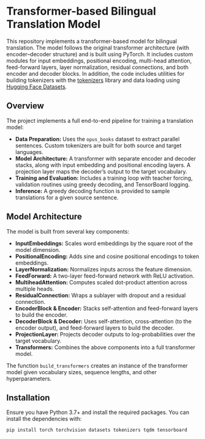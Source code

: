 # Transformer-based Bilingual Translation Model

This repository implements a transformer-based model for bilingual translation. The model follows the original transformer architecture (with encoder–decoder structure) and is built using PyTorch. It includes custom modules for input embeddings, positional encoding, multi-head attention, feed-forward layers, layer normalization, residual connections, and both encoder and decoder blocks. In addition, the code includes utilities for building tokenizers with the [tokenizers](https://github.com/huggingface/tokenizers) library and data loading using [Hugging Face Datasets](https://huggingface.co/datasets).

## Overview

The project implements a full end-to-end pipeline for training a translation model:
- **Data Preparation:** Uses the `opus_books` dataset to extract parallel sentences. Custom tokenizers are built for both source and target languages.
- **Model Architecture:** A transformer with separate encoder and decoder stacks, along with input embedding and positional encoding layers. A projection layer maps the decoder’s output to the target vocabulary.
- **Training and Evaluation:** Includes a training loop with teacher forcing, validation routines using greedy decoding, and TensorBoard logging.
- **Inference:** A greedy decoding function is provided to sample translations for a given source sentence.

## Model Architecture

The model is built from several key components:

- **InputEmbeddings:** Scales word embeddings by the square root of the model dimension.
- **PositionalEncoding:** Adds sine and cosine positional encodings to token embeddings.
- **LayerNormalization:** Normalizes inputs across the feature dimension.
- **FeedForward:** A two-layer feed-forward network with ReLU activation.
- **MultiheadAttention:** Computes scaled dot-product attention across multiple heads.
- **ResidualConnection:** Wraps a sublayer with dropout and a residual connection.
- **EncoderBlock & Encoder:** Stacks self-attention and feed-forward layers to build the encoder.
- **DecoderBlock & Decoder:** Uses self-attention, cross-attention (to the encoder output), and feed-forward layers to build the decoder.
- **ProjectionLayer:** Projects decoder outputs to log-probabilities over the target vocabulary.
- **Transformers:** Combines the above components into a full transformer model.

The function `build_transformers` creates an instance of the transformer model given vocabulary sizes, sequence lengths, and other hyperparameters.

## Installation

Ensure you have Python 3.7+ and install the required packages. You can install the dependencies with:

```bash
pip install torch torchvision datasets tokenizers tqdm tensorboard
